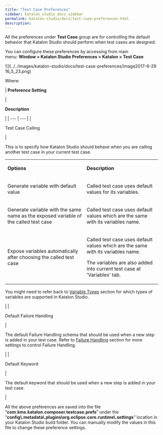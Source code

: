 ```yaml
---
title: "Test Case Preferences" 
sidebar: katalon_studio_docs_sidebar
permalink: katalon-studio/docs/test-case-preferences.html 
description: 
---
```

All the preferences under **Test Case** group are for controlling the default behavior that Katalon Studio should perform when test cases are designed.

You can configure these preferences by accessing from main menu: **Window > Katalon Studio Preferences > Katalon > Test Case**

![](../../images/katalon-studio/docs/test-case-preferences/image2017-6-29 16_5_23.png)

Where:

| 
**Preference Setting**

 | 

**Description**

 |
| --- | --- |
| 

Test Case Calling

 | 

This is to specify how Katalon Studio should behave when you are calling another test case in your current test case.

<table class="wrapped confluenceTable"><tbody><tr><td class="confluenceTd"><p><strong>Options</strong></p></td><td class="confluenceTd"><p><strong>Description</strong></p></td></tr><tr><td class="confluenceTd"><p>Generate variable with default value</p></td><td class="confluenceTd"><p>Called test case uses default values for its variables.</p></td></tr><tr><td class="confluenceTd"><p>Generate variable with the same name as the exposed variable of the called test case</p></td><td class="confluenceTd"><p>Called test case uses default values which are the same with its variables name.</p></td></tr><tr><td class="confluenceTd"><p>Expose variables automatically after choosing the called test case</p></td><td class="confluenceTd"><p>Called test case uses default values which are the same with its variables name.</p><p>The variables are also added into current test case at 'Variables' tab.</p></td></tr></tbody></table>

You might need to refer back to [Variable Types](/display/KD/Variable+Types) section for which types of variables are supported in Katalon Studio.

 |
| 

Default Failure Handling

 | 

The default Failure Handling schema that should be used when a new step is added in your test case. Refer to [Failure Handling](/display/KD/Failure+Handling) section for more settings to control Failure Handling.

 |
| 

Default Keyword

 | 

The default keyword that should be used when a new step is added in your test case.

 |

All the above preferences are saved into the file “**com.kms.katalon.composer.testcase.prefs**” under the “**config\\.metadata\\.plugins\\org.eclipse.core.runtime\\.settings**” location in your Katalon Studio build folder. You can manually modify the values in this file to change these preference settings.